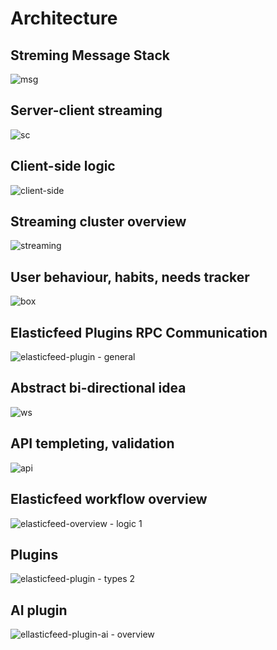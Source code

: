 Architecture
============

Streming Message Stack
----------------------
![msg](https://cloud.githubusercontent.com/assets/1843523/6065023/550b4672-ad62-11e4-91fe-b968d363e5bb.png)

Server-client streaming
-----------------------
![sc](https://cloud.githubusercontent.com/assets/1843523/5833059/aa94e9c4-a14e-11e4-9625-e5fe0c3b1446.png)

Client-side logic
-----------------
![client-side](https://cloud.githubusercontent.com/assets/1843523/5844384/d09592a8-a1b3-11e4-8d1f-ebfe090fb596.png)

Streaming cluster overview
--------------------------
![streaming](https://cloud.githubusercontent.com/assets/1843523/5886850/3a404bc0-a3b3-11e4-94ac-f23551d81378.png)

User behaviour, habits, needs tracker
-------------------------------------
![box](https://cloud.githubusercontent.com/assets/1843523/6068952/ace3886e-ad80-11e4-94c8-62aa8a15a88b.png)

Elasticfeed Plugins RPC Communication
-------------------------------------
![elasticfeed-plugin - general](https://cloud.githubusercontent.com/assets/1843523/6179238/98c81150-b317-11e4-889a-6169be8a251f.png)

Abstract bi-directional idea
----------------------------
![ws](https://cloud.githubusercontent.com/assets/1843523/5192959/1fce00ec-74fc-11e4-9e9f-d6c8c0859170.png)

API templeting, validation
--------------------------
![api](https://cloud.githubusercontent.com/assets/1843523/5181563/fc21baee-7497-11e4-9f20-02f342191fac.png)

Elasticfeed workflow overview
-----------------------------
![elasticfeed-overview - logic 1](https://cloud.githubusercontent.com/assets/1843523/6204507/facd7f7e-b54d-11e4-9b47-ac772d4c9cac.png)

Plugins 
-------
![elasticfeed-plugin - types 2](https://cloud.githubusercontent.com/assets/1843523/6203126/7ad202be-b510-11e4-817f-45da0530386a.png)

AI plugin
------------
![ellasticfeed-plugin-ai - overview](https://cloud.githubusercontent.com/assets/1843523/6220173/3997f7ee-b633-11e4-8ef9-15565270b1c4.png)
